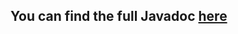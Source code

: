 ## You can find the full Javadoc [here](https://y0gaaaa.github.io/jWebClient/com/y0ga/Networking/package-summary.html)
